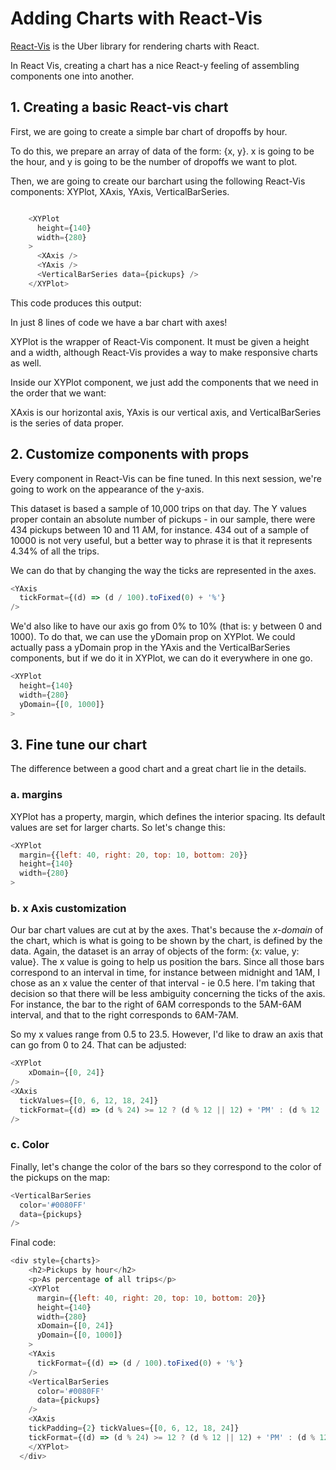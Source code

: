 <!-- INJECT:"AddCharts" -->

# Adding Charts with React-Vis

[React-Vis](http://uber.github.io/react-vis) is the Uber library for rendering charts with React.

In React Vis, creating a chart has a nice React-y feeling of assembling components one into another.

## 1. Creating a basic React-vis chart

First, we are going to create a simple bar chart of dropoffs by hour.

To do this, we prepare an array of data of the form: {x, y}. x is going to be the hour, and y is going to be the number of dropoffs we want to plot.

Then, we are going to create our barchart using the following React-Vis components: XYPlot, XAxis, YAxis, VerticalBarSeries.

```js

    <XYPlot
      height={140}
      width={280}
    >
      <XAxis />
      <YAxis />
      <VerticalBarSeries data={pickups} />
    </XYPlot>

```

This code produces this output: 
<!-- INSERT:"BarChartBasic" -->

In just 8 lines of code we have a bar chart with axes!

XYPlot is the wrapper of React-Vis component. It must be given a height and a width, although React-Vis provides a way to make responsive charts as well.

Inside our XYPlot component, we just add the components that we need in the order that we want:

XAxis is our horizontal axis, YAxis is our vertical axis, and VerticalBarSeries is the series of data proper.

## 2. Customize components with props

Every component in React-Vis can be fine tuned. 
In this next session, we're going to work on the appearance of the y-axis. 

This dataset is based a sample of 10,000 trips on that day. The Y values proper contain an absolute number of pickups - in our sample, there were 434 pickups between 10 and 11 AM, for instance. 434 out of a sample of 10000 is not very useful, but a better way to phrase it is that it represents 4.34% of all the trips. 

We can do that by changing the way the ticks are represented in the axes. 

```js
<YAxis
  tickFormat={(d) => (d / 100).toFixed(0) + '%'}
/>
```

We'd also like to have our axis go from 0% to 10% (that is: y between 0 and 1000). To do that, we can use the yDomain prop on XYPlot.
We could actually pass a yDomain prop in the YAxis and the VerticalBarSeries components, but if we do it in XYPlot, we can do it everywhere in one go.

```js
<XYPlot
  height={140}
  width={280}
  yDomain={[0, 1000]}
>
```

<!-- INSERT:"BarChartYDomain" -->

## 3. Fine tune our chart

The difference between a good chart and a great chart lie in the details. 
### a. margins

XYPlot has a property, margin, which defines the interior spacing. Its default values are set for larger charts. So let's change this:

```js
<XYPlot
  margin={{left: 40, right: 20, top: 10, bottom: 20}}
  height={140}
  width={280}
>
```

### b. x Axis customization

Our bar chart values are cut at by the axes. That's because the *x-domain* of the chart, which is what is going to be shown by the chart, is defined by the data.
Again, the dataset is an array of objects of the form: {x: value, y: value}. 
The x value is going to help us position the bars. Since all those bars correspond to an interval in time, for instance between midnight and 1AM, I chose as an x value the center of that interval - ie 0.5 here. I'm taking that decision so that there will be less ambiguity concerning the ticks of the axis.
For instance, the bar to the right of 6AM corresponds to the 5AM-6AM interval, and that to the right corresponds to 6AM-7AM. 

So my x values range from 0.5 to 23.5. However, I'd like to draw an axis that can go from 0 to 24. 
That can be adjusted:

```js
<XYPlot
    xDomain={[0, 24]}
/>
<XAxis
  tickValues={[0, 6, 12, 18, 24]}
  tickFormat={(d) => (d % 24) >= 12 ? (d % 12 || 12) + 'PM' : (d % 12 || 12) + 'AM'}
/>
```
<!-- INSERT:"BarChartFormattedAxis" -->


### c. Color 

Finally, let's change the color of the bars so they correspond to the color of the pickups on the map:

```js
<VerticalBarSeries 
  color='#0080FF'
  data={pickups} 
/>
```

<!-- INSERT:"BarChartCustomColor" -->

Final code:
```js
<div style={charts}>
    <h2>Pickups by hour</h2>
    <p>As percentage of all trips</p>
    <XYPlot
      margin={{left: 40, right: 20, top: 10, bottom: 20}}
      height={140}
      width={280}
      xDomain={[0, 24]}
      yDomain={[0, 1000]}
    >
    <YAxis
      tickFormat={(d) => (d / 100).toFixed(0) + '%'}
    />
    <VerticalBarSeries 
      color='#0080FF'
      data={pickups} 
    />
    <XAxis 
    tickPadding={2} tickValues={[0, 6, 12, 18, 24]}
    tickFormat={(d) => (d % 24) >= 12 ? (d % 12 || 12) + 'PM' : (d % 12 || 12) + 'AM'}/>
    </XYPlot>  
  </div>
```
